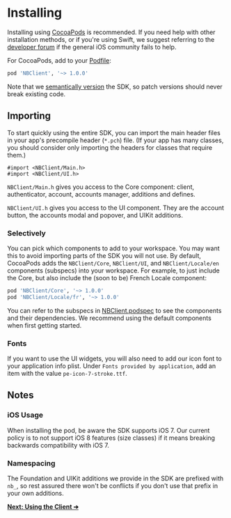 # Installing

Installing using [CocoaPods][] is recommended. If you need help with other
installation methods, or if you're using Swift, we suggest referring to the
[developer forum][] if the general iOS community fails to help.

For CocoaPods, add to your [Podfile][]:

```ruby
pod 'NBClient', '~> 1.0.0'
```

Note that we [semantically version](http://semver.org) the SDK, so patch
versions should never break existing code.

## Importing

To start quickly using the entire SDK, you can import the main header files in
your app's precompile header (`*.pch`) file. (If your app has many classes, you
should consider only importing the headers for classes that require them.)

```objc
#import <NBClient/Main.h>
#import <NBClient/UI.h>
```

`NBClient/Main.h` gives you access to the Core component: client, authenticator,
account, accounts manager, additions and defines.

`NBClient/UI.h` gives you access to the UI component. They are the account
button, the accounts modal and popover, and UIKit additions.

### Selectively

You can pick which components to add to your workspace. You may want this to
avoid importing parts of the SDK you will not use. By default, CocoaPods adds
the `NBClient/Core`, `NBClient/UI`, and `NBClient/Locale/en` components
(subspecs) into your workspace. For example, to just include the Core, but also
include the (soon to be) French Locale component:

```ruby
pod 'NBClient/Core', '~> 1.0.0'
pod 'NBClient/Locale/fr', '~> 1.0.0'
```

You can refer to the subspecs in [NBClient.podspec][] to see the components and
their dependencies. We recommend using the default components when first getting
started.

### Fonts

If you want to use the UI widgets, you will also need to add our icon font to
your application info plist. Under `Fonts provided by application`, add an item
with the value `pe-icon-7-stroke.ttf`.

## Notes

### iOS Usage

When installing the pod, be aware the SDK supports iOS 7. Our current policy is
to not support iOS 8 features (size classes) if it means breaking backwards
compatibility with iOS 7.

### Namespacing

The Foundation and UIKit additions we provide in the SDK are prefixed with
`nb_`, so rest assured there won't be conflicts if you don't use that prefix in
your own additions.

__[Next: Using the Client ➔](Using-the-Client.md)__

[CocoaPods]: http://cocoapods.org
[Podfile]: http://guides.cocoapods.org/syntax/podfile
[NBClient.podspec]: ../../NBClient.podspec
[developer forum]: http://nationbuilder.com/api_developer_forum
